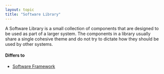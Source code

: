 ```yaml
---
layout: topic
title: "Software Library"
---
```


A Software Library is a small collection of components that are designed to be used as part of a larger system. The components in a library usually share a single cohesive theme and do not try to dictate how they should be used by other systems.

#### Differs to
- [Software Framework](framework)
